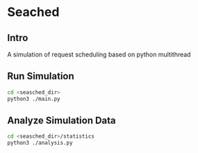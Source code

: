 # Seached

## Intro

A simulation of request scheduling based on python multithread

## Run Simulation  

```bash
cd <seasched_dir>
python3 ./main.py
```

## Analyze Simulation Data  

```bash
cd <seasched_dir>/statistics
python3 ./analysis.py
```
